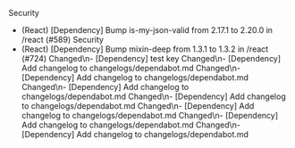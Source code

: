 Security
- (React) [Dependency] Bump is-my-json-valid from 2.17.1 to 2.20.0 in /react (#589)
Security
- (React) [Dependency] Bump mixin-deep from 1.3.1 to 1.3.2 in /react (#724)
Changed\n- [Dependency] test key
Changed\n- [Dependency] Add changelog to changelogs/dependabot.md
Changed\n- [Dependency] Add changelog to changelogs/dependabot.md
Changed\n- [Dependency] Add changelog to changelogs/dependabot.md
Changed\n- [Dependency] Add changelog to changelogs/dependabot.md
Changed\n- [Dependency] Add changelog to changelogs/dependabot.md
Changed\n- [Dependency] Add changelog to changelogs/dependabot.md
Changed\n- [Dependency] Add changelog to changelogs/dependabot.md
